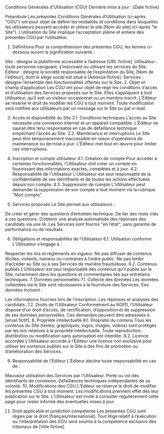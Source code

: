 Conditions Générales d'Utilisation (CGU)
Dernière mise à jour : [Date fictive]

Préambule
Les présentes Conditions Générales d'Utilisation (ci-après "CGU") ont pour objet de définir les modalités et conditions dans lesquelles les utilisateurs peuvent accéder et utiliser le site [Nom du site] (ci-après "le Site"). L’utilisation du Site implique l’acceptation pleine et entière des présentes CGU par l’utilisateur.

1. Définitions
Pour la compréhension des présentes CGU, les termes ci-dessous auront la signification suivante :

Site : désigne la plateforme accessible à l’adresse [URL fictive].
Utilisateur : toute personne naviguant, s’inscrivant ou utilisant les services du Site.
Éditeur : désigne la société responsable de l’exploitation du Site, [Nom de l'éditeur], dont le siège social est situé à [Adresse fictive].
Services : désigne l’ensemble des fonctionnalités offertes sur le Site.
2. Objet et champ d’application
Les CGU ont pour objet de régir les conditions d’accès et d’utilisation des Services proposés sur le Site. Elles s’appliquent à tout Utilisateur, qu’il soit un visiteur occasionnel ou un membre inscrit.
L’Éditeur se réserve le droit de modifier les CGU à tout moment. Toute modification sera notifiée aux utilisateurs par un message sur le Site ou par e-mail.

3. Accès et disponibilité du Site
3.1. Conditions techniques
L’accès au Site nécessite une connexion internet et un appareil compatible. L’Éditeur ne saurait être tenu responsable en cas de défaillance technique empêchant l’accès au Site.
3.2. Maintenance et interruptions
Le Site peut être temporairement inaccessible en raison d’opérations de maintenance ou de mise à jour. L’Éditeur met tout en œuvre pour limiter ces interruptions.

4. Inscription et compte utilisateur
4.1. Création de compte
Pour accéder à certaines fonctionnalités, l’Utilisateur doit créer un compte en fournissant des informations exactes, complètes et à jour.
4.2. Responsabilité de l’Utilisateur
L’Utilisateur est seul responsable de la confidentialité de ses identifiants et de toutes les actions effectuées depuis son compte.
4.3. Suppression de compte
L’Utilisateur peut demander la suppression de son compte à tout moment via la rubrique "Mon compte".

5. Services proposés
Le Site permet aux utilisateurs :

De créer et gérer des questions d’entretien technique.
De lier des mots-clés à ces questions.
D’obtenir une analyse automatisée des réponses des candidats via une IA.
Les Services sont fournis "en l’état", sans garantie de performance ou de résultats.

6. Obligations et responsabilités de l’Utilisateur
6.1. Utilisation conforme
L’Utilisateur s’engage à :

Respecter les lois et règlements en vigueur.
Ne pas diffuser de contenus illicites, violents, haineux ou contraires à l’ordre public.
Ne pas tenter d’accéder au Site ou à ses Services de manière frauduleuse.
6.2. Contenus publiés
L’Utilisateur est seul responsable des contenus qu’il publie sur le Site, notamment dans les questions et commentaires liés aux entretiens techniques.
7. Données personnelles
7.1. Collecte des données
Les données collectées via le Site sont nécessaires à la fourniture des Services. Ces données incluent :

Les informations fournies lors de l’inscription.
Les réponses et analyses des candidats.
7.2. Droits de l’Utilisateur
Conformément au RGPD, l’Utilisateur dispose d’un droit d’accès, de rectification, d’opposition et de suppression de ses données personnelles. Ces demandes peuvent être adressées à [email fictif].
8. Propriété intellectuelle
8.1. Propriété du contenu
Tous les contenus du Site (textes, graphiques, logos, images, vidéos) sont protégés par les lois relatives à la propriété intellectuelle. Toute reproduction, distribution ou modification sans autorisation est interdite.
8.2. Licence accordée
L’Utilisateur accorde à l’Éditeur une licence non exclusive pour utiliser les contenus publiés sur le Site à des fins de promotion ou d’amélioration des Services.

9. Responsabilité de l’Éditeur
L’Éditeur décline toute responsabilité en cas de :

Mauvaise utilisation des Services par l’Utilisateur.
Perte ou vol des identifiants de connexion.
Défaillances techniques indépendantes de sa volonté.
10. Modifications des CGU
L’Éditeur se réserve le droit de modifier les présentes CGU à tout moment. Les modifications prennent effet dès leur publication sur le Site. L’Utilisateur est invité à consulter régulièrement cette page pour rester informé des éventuelles mises à jour.

11. Droit applicable et juridiction compétente
Les présentes CGU sont régies par le droit [français/international]. Tout litige relatif à l’exécution ou l’interprétation des CGU sera soumis à la compétence exclusive des tribunaux de [Ville fictive].

